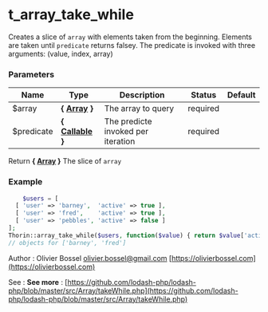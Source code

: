 # t_array_take_while

Creates a slice of `array` with elements taken from the beginning. Elements
are taken until `predicate` returns falsey. The predicate is invoked with
three arguments: (value, index, array)



### Parameters
Name  |  Type  |  Description  |  Status  |  Default
------------  |  ------------  |  ------------  |  ------------  |  ------------
$array  |  **{ [Array](http://php.net/manual/en/language.types.array.php) }**  |  The array to query  |  required  |
$predicate  |  **{ [Callable](http://php.net/manual/en/language.types.callable.php) }**  |  The predicte invoked per iteration  |  required  |

Return **{ [Array](http://php.net/manual/en/language.types.array.php) }** The slice of `array`

### Example
```php
	$users = [
  [ 'user' => 'barney',  'active' => true ],
  [ 'user' => 'fred',    'active' => true ],
  [ 'user' => 'pebbles', 'active' => false ]
];
Thorin::array_take_while($users, function($value) { return $value['active']; });
// objects for ['barney', 'fred']
```
Author : Olivier Bossel [olivier.bossel@gmail.com](mailto:olivier.bossel@gmail.com) [https://olivierbossel.com](https://olivierbossel.com)

See : **See more** : [https://github.com/lodash-php/lodash-php/blob/master/src/Array/takeWhile.php](https://github.com/lodash-php/lodash-php/blob/master/src/Array/takeWhile.php)